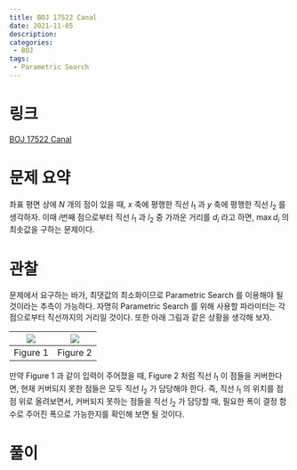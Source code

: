 ```yaml
---
title: BOJ 17522 Canal
date: 2021-11-05
description:
categories:
 - BOJ
tags:
 - Parametric Search
---
```

# 링크
[BOJ 17522 Canal](https://www.acmicpc.net/problem/17522)

# 문제 요약
좌표 평면 상에 $N$ 개의 점이 있을 때, $x$ 축에 평행한 직선 $l_1$ 과 $y$ 축에 평행한 직선 $l_2$ 를 생각하자. 이때 $i$번째 점으로부터 직선 $l_1$ 과 $l_2$ 중 가까운 거리를 $d_i$ 라고 하면, $\max d_i$ 의 최솟값을 구하는 문제이다.

# 관찰
문제에서 요구하는 바가, 최댓값의 최소화이므로 Parametric Search 를 이용해야 될 것이라는 추측이 가능하다. 자명히 Parametric Search 를 위해 사용할 파라미터는 각 점으로부터 직선까지의 거리일 것이다. 또한 아래 그림과 같은 상황을 생각해 보자.    

|![](https://ansol4328.github.io/assets/images/posts/BOJ-17522/dots.png)|![](https://ansol4328.github.io/assets/images/posts/BOJ-17522/horizon.png)|
|:---:|:---:|
|Figure 1|Figure 2|

만약 Figure 1 과 같이 입력이 주어졌을 때, Figure 2 처럼 직선 $l_1$ 이 점들을 커버한다면, 현재 커버되지 못한 점들은 모두 직선 $l_2$ 가 담당해야 한다. 즉, 직선 $l_1$ 의 위치를 점점 위로 올려보면서, 커버되지 못하는 점들을 직선 $l_2$ 가 담당할 때, 필요한 폭이 결정 함수로 주어진 폭으로 가능한지를 확인해 보면 될 것이다.   

# 풀이
